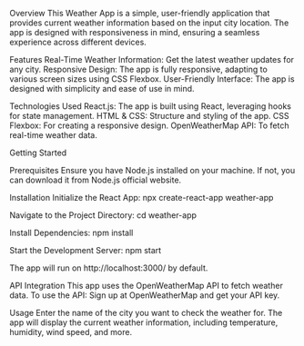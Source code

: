 Overview
This Weather App is a simple, user-friendly application that provides current weather information based on the input city location. The app is designed with responsiveness in mind, ensuring a seamless experience across different devices.

Features
Real-Time Weather Information: Get the latest weather updates for any city.
Responsive Design: The app is fully responsive, adapting to various screen sizes using CSS Flexbox.
User-Friendly Interface: The app is designed with simplicity and ease of use in mind.

Technologies Used
React.js: The app is built using React, leveraging hooks for state management.
HTML & CSS: Structure and styling of the app.
CSS Flexbox: For creating a responsive design.
OpenWeatherMap API: To fetch real-time weather data.

Getting Started

Prerequisites
Ensure you have Node.js installed on your machine. If not, you can download it from Node.js official website.

Installation
Initialize the React App:
npx create-react-app weather-app

Navigate to the Project Directory:
cd weather-app

Install Dependencies:
npm install

Start the Development Server:
npm start

The app will run on http://localhost:3000/ by default.

API Integration
This app uses the OpenWeatherMap API to fetch weather data. To use the API:
Sign up at OpenWeatherMap and get your API key.

Usage
Enter the name of the city you want to check the weather for.
The app will display the current weather information, including temperature, humidity, wind speed, and more.

